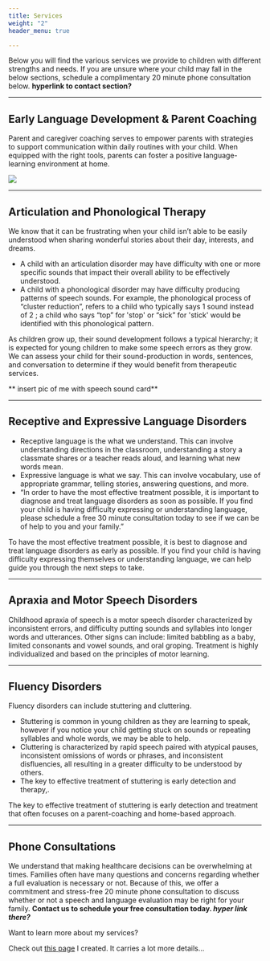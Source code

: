 ```yaml
---
title: Services
weight: "2"
header_menu: true

---
```

Below you will find the various services we provide to children with different strengths and needs. If you are unsure where your child may fall in the below sections, schedule a complimentary 20 minute phone consultation below. **hyperlink to contact section?**

***

## Early Language Development & Parent Coaching

Parent and caregiver coaching serves to empower parents with strategies to support communication within daily routines with your child. When equipped with the right tools, parents can foster a positive language-learning environment at home.

![](/uploads/pexels-gustavo-fring-3912387-1.jpg)

***

## Articulation and Phonological Therapy

We know that it can be frustrating when your child isn’t able to be easily understood when sharing wonderful stories about their day, interests, and dreams.

* A child with an articulation disorder may have difficulty with one or more specific sounds that impact their overall ability to be effectively understood.
* A child with a phonological disorder may have difficulty producing patterns of speech sounds. For example, the phonological process of “cluster reduction”, refers to a child who typically says 1 sound instead of 2 ; a child who says “top” for 'stop' or “sick” for 'stick' would be identified with this phonological pattern.

As children grow up, their sound development follows a typical hierarchy; it is expected for young children to make some speech errors as they grow. We can assess your child for their sound-production in words, sentences, and conversation to determine if they would benefit from therapeutic services.

\** insert pic of me with speech sound card** 

***

## **Receptive and Expressive Language Disorders**

* Receptive language is the what we understand. This can involve understanding directions in the classroom, understanding a story a classmate shares or a teacher reads aloud, and learning what new words mean.
* Expressive language is what we say. This can involve vocabulary, use of appropriate grammar, telling stories, answering questions, and more.
* “In order to have the most effective treatment possible, it is important to diagnose and treat language disorders as soon as possible. If you find your child is having difficulty expressing or understanding language, please schedule a free 30 minute consultation today to see if we can be of help to you and your family.”

To have the most effective treatment possible, it is best to diagnose and treat language disorders as early as possible. If you find your child is having difficulty expressing themselves or understanding language, we can help guide you through the next steps to take.

***

## **Apraxia and Motor Speech Disorders**

Childhood apraxia of speech is a motor speech disorder characterized by inconsistent errors, and difficulty putting sounds and syllables into longer words and utterances. Other signs can include: limited babbling as a baby, limited consonants and vowel sounds, and oral groping. Treatment is highly individualized and based on the principles of motor learning.

***

## Fluency Disorders

Fluency disorders can include stuttering and cluttering.

* Stuttering is common in young children as they are learning to speak, however if you notice your child getting stuck on sounds or repeating syllables and whole words, we may be able to help.
* Cluttering is characterized by rapid speech paired with atypical pauses, inconsistent omissions of words or phrases, and inconsistent disfluencies, all resulting in a greater difficulty to be understood by others.
* The key to effective treatment of stuttering is early detection and therapy,.

The key to effective treatment of stuttering is early detection and treatment that often focuses on a parent-coaching and home-based approach.

***

## Phone Consultations

We understand that making healthcare decisions can be overwhelming at times. Families often have many questions and concerns regarding whether a full evaluation is necessary or not. Because of this, we offer a commitment and stress-free 20 minute phone consultation to discuss whether or not a speech and language evaluation may be right for your family. **Contact us to schedule your free consultation today. _hyper link there?_**

Want to learn more about my services?

Check out [this page](services) I created. It carries a lot more details...